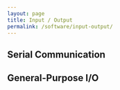 ```yaml
---
layout: page
title: Input / Output
permalink: /software/input-output/
---
```


Serial Communication
--------------------


General-Purpose I/O
-------------------


